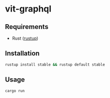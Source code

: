 # vit-graphql

## Requirements
- Rust ([rustup][rust-install])

## Installation

```bash
rustup install stable && rustup default stable
```

## Usage

```bash
cargo run
```

 [rust-install]: https://www.rust-lang.org/tools/install

